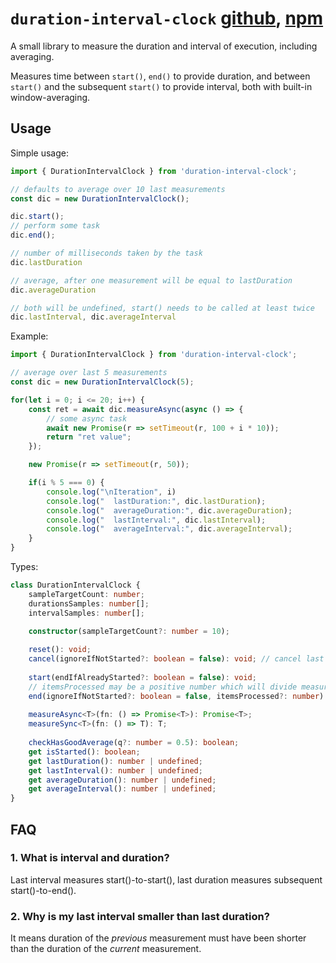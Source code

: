# `duration-interval-clock` [github](https://github.com/sebimoe/duration-interval-clock), [npm](https://www.npmjs.com/package/duration-interval-clock)

A small library to measure the duration and interval of execution, including averaging.

Measures time between `start()`, `end()` to provide duration, and between `start()` and the subsequent `start()` to provide interval, both with built-in window-averaging.


## Usage

Simple usage:

```ts
import { DurationIntervalClock } from 'duration-interval-clock';

// defaults to average over 10 last measurements
const dic = new DurationIntervalClock();

dic.start();
// perform some task
dic.end();

// number of milliseconds taken by the task
dic.lastDuration

// average, after one measurement will be equal to lastDuration
dic.averageDuration

// both will be undefined, start() needs to be called at least twice
dic.lastInterval, dic.averageInterval
```

Example:

```ts
import { DurationIntervalClock } from 'duration-interval-clock';

// average over last 5 measurements
const dic = new DurationIntervalClock(5);

for(let i = 0; i <= 20; i++) {
    const ret = await dic.measureAsync(async () => {
        // some async task
        await new Promise(r => setTimeout(r, 100 + i * 10));
        return "ret value";
    });

    new Promise(r => setTimeout(r, 50));

    if(i % 5 === 0) {
        console.log("\nIteration", i)
        console.log("  lastDuration:", dic.lastDuration);
        console.log("  averageDuration:", dic.averageDuration);
        console.log("  lastInterval:", dic.lastInterval);
        console.log("  averageInterval:", dic.averageInterval);
    }
}
```
Types:
```ts
class DurationIntervalClock {
    sampleTargetCount: number;
    durationsSamples: number[];
    intervalSamples: number[];

    constructor(sampleTargetCount?: number = 10);
    
    reset(): void;
    cancel(ignoreIfNotStarted?: boolean = false): void; // cancel last start()
    
    start(endIfAlreadyStarted?: boolean = false): void;
    // itemsProcessed may be a positive number which will divide measured duration
    end(ignoreIfNotStarted?: boolean = false, itemsProcessed?: number): void;
    
    measureAsync<T>(fn: () => Promise<T>): Promise<T>;
    measureSync<T>(fn: () => T): T;
    
    checkHasGoodAverage(q?: number = 0.5): boolean;
    get isStarted(): boolean;
    get lastDuration(): number | undefined;
    get lastInterval(): number | undefined;
    get averageDuration(): number | undefined;
    get averageInterval(): number | undefined;
}
```

## FAQ

### 1. What is interval and duration?

Last interval measures start()-to-start(), last duration measures subsequent start()-to-end().

### 2. Why is my last interval smaller than last duration?

It means duration of the _previous_ measurement must have been shorter than the duration of the _current_ measurement.
